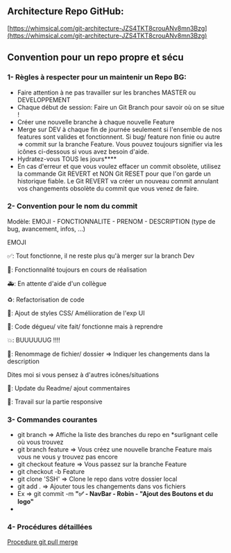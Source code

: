 ## Architecture Repo GitHub:

[https://whimsical.com/git-architecture-JZS4TKT8crouANv8mn3Bzg](https://whimsical.com/git-architecture-JZS4TKT8crouANv8mn3Bzg)

## Convention pour un repo propre et sécu

### 1- Règles à respecter pour un maintenir un Repo BG:

- Faire attention à ne pas travailler sur les branches MASTER ou DEVELOPPEMENT
- Chaque début de session: Faire un Git Branch pour savoir où on se situe !
- Créer une nouvelle branche à chaque nouvelle Feature
- Merge sur DEV à chaque fin de journée seulement si l'ensemble de nos features sont valides et fonctionnent. Si bug/ feature non finie ou autre ⇒ commit sur la branche Feature. Vous pouvez toujours signifier via les icônes ci-dessous si vous avez besoin d'aide.
- Hydratez-vous TOUS les jours****
- En cas d'erreur et que vous voulez effacer un commit obsolète, utilisez la commande Git REVERT et NON Git RESET pour que l'on garde un historique fiable. Le Git REVERT va créer un nouveau commit annulant vos changements obsolète du commit que vous venez de faire.

### 2- Convention pour le nom du commit

Modèle:  EMOJI - FONCTIONNALITE - PRENOM - DESCRIPTION (type de bug, avancement, infos, ...)

EMOJI

✅: Tout fonctionne, il ne reste plus qu'à merger sur la branch Dev

🚧: Fonctionnalité toujours en cours de réalisation

🚑️: En attente d'aide d'un collègue

♻️: Refactorisation de code

💄: Ajout de styles CSS/ Améliioration de l'exp UI

💩: Code dégueu/ vite fait/ fonctionne mais à reprendre

💥: BUUUUUUG !!!!

🚚: Renommage de fichier/ dossier ⇒ Indiquer les changements dans la description

Dites moi si vous pensez à d'autres icônes/situations

💬: Update du Readme/ ajout commentaires

📱: Travail sur la partie responsive

### 3- Commandes courantes

- git branch ⇒ Affiche la liste des branches du repo en *surlignant celle où vous trouvez
- git branch feature ⇒ Vous créez une nouvelle branche Feature mais vous ne vous y trouvez pas encore
- git checkout feature ⇒ Vous passez sur la branche Feature
- git checkout -b Feature
- git clone 'SSH' ⇒ Clone le repo dans votre dossier local
- git add . ⇒ Ajouter tous les changements dans vos fichiers
- Ex ⇒  git commit -m **"✅ - NavBar - Robin - "Ajout des Boutons et du logo"**
- 

### 4- Procédures détaillées

[Procedure git pull merge](https://www.notion.so/Procedure-git-pull-merge-26448aac92364359b2684a3ef1d56b1c)